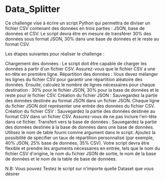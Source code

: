 # Data_Splitter
Ce challenge vise à écrire un script Python qui permettra de diviser un fichier CSV contenant des données en trois parties : JSON, base de données et CSV.
Le script devra être en mesure de transférer 30% des données sous format JSON, 30% dans une base de données et le reste au format CSV.

Les étapes suivantes pour réaliser le challenge :

Chargement des données : Le script doit être capable de charger les données à partir d'un fichier CSV. Assurez-vous que le fichier CSV a une en-tête en première ligne.
Répartition des données : Vous devez mélanger les lignes du fichier CSV pour garantir une répartition aléatoire des données. Ensuite, calculez le nombre de lignes nécessaires pour chaque destination : 30% pour le fichier JSON, 30% pour la base de données et le reste pour le fichier CSV.
Création du fichier JSON : Sauvegardez la partie des données destinée au format JSON dans un fichier JSON. Chaque ligne du fichier JSON doit représenter une entrée des données du fichier CSV.
Création du fichier CSV : Sauvegardez la partie des données destinée au format CSV dans un fichier CSV. Assurez-vous de ne pas inclure l'en-tête dans ce fichier.
Transfert vers la base de données : Sauvegardez la partie des données destinée à la base de données dans une base de données. Utilisez le nom de table fourni comme argument dans le script.
Ajoutez la possibilité de spécifier un taux de répartition personnalisé (par exemple, 40% JSON, 25% base de données, 35% CSV).
Votre script devra être flexible et prendre les arguments nécessaires en entrée, tels que le nom du fichier CSV d'origine, le nom du fichier JSON de sortie, le nom de la base de données et le nom de la table de base de données.

N.B: Vous pouvez Testez le script sur n'importe quelle Dataset que vous désirer 
